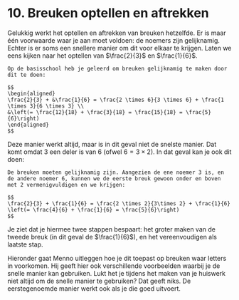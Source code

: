 # 10. Breuken optellen en aftrekken

Gelukkig werkt het optellen en aftrekken van breuken hetzelfde. Er is maar één voorwaarde waar je aan moet voldoen: de noemers zijn gelijknamig. <br />
Echter is er soms een snellere manier om dit voor elkaar te krijgen. Laten we eens kijken naar het optellen van $\frac{2}{3}$ en $\frac{1}{6}$.

```{note} De 'slome' manier
Op de basisschool heb je geleerd om breuken gelijknamig te maken door dit te doen:

$$
\begin{aligned}
\frac{2}{3} + &\frac{1}{6} = \frac{2 \times 6}{3 \times 6} + \frac{1 \times 3}{6 \times 3} \\
&\left(= \frac{12}{18} + \frac{3}{18} = \frac{15}{18} = \frac{5}{6}\right)
\end{aligned}
$$
```

Deze manier werkt altijd, maar is in dit geval niet de snelste manier. Dat komt omdat 3 een deler is van 6 (ofwel $6 = 3\times 2$). In dat geval kan je ook dit doen:

```{note} De 'snellere' manier
De breuken moeten gelijknamig zijn. Aangezien de ene noemer 3 is, en de andere noemer 6, kunnen we de eerste breuk gewoon onder en boven met 2 vermenigvuldigen en we krijgen:

$$
\frac{2}{3} + \frac{1}{6} = \frac{2 \times 2}{3\times 2} + \frac{1}{6} \left(= \frac{4}{6} + \frac{1}{6} = \frac{5}{6}\right)
$$
```

Je ziet dat je hiermee twee stappen bespaart: het groter maken van de tweede breuk (in dit geval de $\frac{1}{6}$), en het vereenvoudigen als laatste stap. 

Hieronder gaat Menno uitleggen hoe je dit toepast op breuken waar letters in voorkomen. Hij geeft hier ook verschillende voorbeelden waarbij je de snelle manier kan gebruiken. Lukt het je tijdens het maken van je huiswerk niet altijd om de snelle manier te gebruiken? Dat geeft niks. De eerstegenoemde manier werkt ook als je die goed uitvoert.

```{iframe} https://www.youtube.com/embed/6EwbjBfW3g8?si=LZMiq6axmR45Yjm3
```
